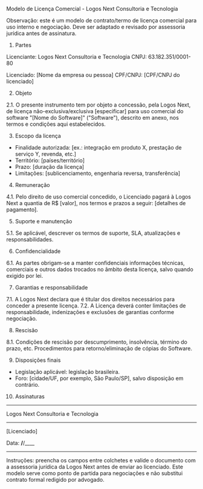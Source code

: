 Modelo de Licença Comercial - Logos Next Consultoria e Tecnologia

Observação: este é um modelo de contrato/termo de licença comercial para uso interno e negociação. Deve ser adaptado e revisado por assessoria jurídica antes de assinatura.

1. Partes

Licenciante: Logos Next Consultoria e Tecnologia
CNPJ: 63.182.351/0001-80

Licenciado: [Nome da empresa ou pessoa]
CPF/CNPJ: [CPF/CNPJ do licenciado]

2. Objeto

2.1. O presente instrumento tem por objeto a concessão, pela Logos Next, de licença não-exclusiva/exclusiva [especificar] para uso comercial do software "[Nome do Software]" ("Software"), descrito em anexo, nos termos e condições aqui estabelecidos.

3. Escopo da licença

- Finalidade autorizada: [ex.: integração em produto X, prestação de serviço Y, revenda, etc.]
- Território: [países/território]
- Prazo: [duração da licença]
- Limitações: [sublicenciamento, engenharia reversa, transferência]

4. Remuneração

4.1. Pelo direito de uso comercial concedido, o Licenciado pagará à Logos Next a quantia de R$ [valor], nos termos e prazos a seguir: [detalhes de pagamento].

5. Suporte e manutenção

5.1. Se aplicável, descrever os termos de suporte, SLA, atualizações e responsabilidades.

6. Confidencialidade

6.1. As partes obrigam-se a manter confidenciais informações técnicas, comerciais e outros dados trocados no âmbito desta licença, salvo quando exigido por lei.

7. Garantias e responsabilidade

7.1. A Logos Next declara que é titular dos direitos necessários para conceder a presente licença.
7.2. A Licença deverá conter limitações de responsabilidade, indenizações e exclusões de garantias conforme negociação.

8. Rescisão

8.1. Condições de rescisão por descumprimento, insolvência, término do prazo, etc. Procedimentos para retorno/eliminação de cópias do Software.

9. Disposições finais

- Legislação aplicável: legislação brasileira.
- Foro: [cidade/UF, por exemplo, São Paulo/SP], salvo disposição em contrário.

10. Assinaturas

_____________________________________
Logos Next Consultoria e Tecnologia

_____________________________________
[Licenciado]

Data: __/__/____

---
Instruções: preencha os campos entre colchetes e valide o documento com a assessoria jurídica da Logos Next antes de enviar ao licenciado. Este modelo serve como ponto de partida para negociações e não substitui contrato formal redigido por advogado.
